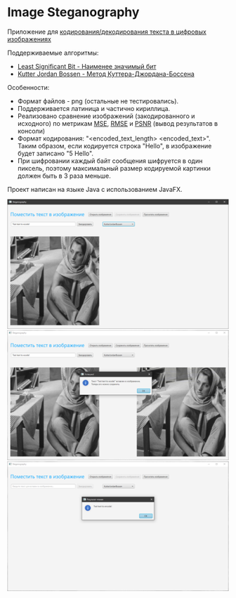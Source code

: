 # Image Steganography

Приложение для [кодирования/декодирования текста в цифровых изображениях](https://ru.wikipedia.org/wiki/%D0%A1%D1%82%D0%B5%D0%B3%D0%B0%D0%BD%D0%BE%D0%B3%D1%80%D0%B0%D1%84%D0%B8%D1%8F_%D0%B2_%D1%86%D0%B8%D1%84%D1%80%D0%BE%D0%B2%D1%8B%D1%85_%D0%B8%D0%B7%D0%BE%D0%B1%D1%80%D0%B0%D0%B6%D0%B5%D0%BD%D0%B8%D1%8F%D1%85)

Поддерживаемые алгоритмы:
* [Least Significant Bit - Наименее значимый бит](https://ru.wikipedia.org/wiki/%D0%A1%D1%82%D0%B5%D0%B3%D0%B0%D0%BD%D0%BE%D0%B3%D1%80%D0%B0%D1%84%D0%B8%D1%8F#%D0%9C%D0%B5%D1%82%D0%BE%D0%B4_LSB)
* [Kutter Jordan Bossen - Метод Куттера-Джордана-Боссена](https://ru.wikipedia.org/wiki/%D0%9C%D0%B5%D1%82%D0%BE%D0%B4_%D0%9A%D1%83%D1%82%D1%82%D0%B5%D1%80%D0%B0-%D0%94%D0%B6%D0%BE%D1%80%D0%B4%D0%B0%D0%BD%D0%B0-%D0%91%D0%BE%D1%81%D1%81%D0%B5%D0%BD%D0%B0)

Особенности:
* Формат файлов - png (остальные не тестировались).
* Поддерживается латиница и частично кириллица.
* Реализовано сравнение изображений (закодированного и исходного) по метрикам [MSE](https://en.wikipedia.org/wiki/Mean_squared_error), [RMSE](https://en.wikipedia.org/wiki/Root-mean-square_deviation) и [PSNR](https://en.wikipedia.org/wiki/Peak_signal-to-noise_ratio) (вывод результатов в консоли)
*	Формат кодирования: "<encoded_text_length> <encoded_text>". Таким образом, если кодируется строка "Hello", в изображение будет записано "5 Hello".
*	При шифровании каждый байт сообщения шифруется в один пиксель, поэтому максимальный размер кодируемой картинки должен быть в 3 раза меньше.


Проект написан на языке Java с использованием JavaFX.

![Main Screen](img/main-screen.png)
![Encoded Msg](img/encoded-msg.png)
![Decoded Msg](img/decoded-msg.png)
